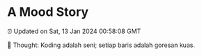 # A Mood Story

⏰ Updated on Sat, 13 Jan 2024 00:58:08 GMT

💭 Thought: Koding adalah seni; setiap baris adalah goresan kuas.

